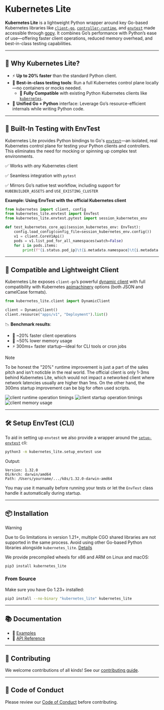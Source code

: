 # Kubernetes Lite

**Kubernetes Lite** is a lightweight Python wrapper around key Go-based Kubernetes libraries like [`client-go`](https://k8s.io/client-go), [`controller-runtime`](https://pkg.go.dev/sigs.k8s.io/controller-runtime), and [`envtest`](https://book.kubebuilder.io/reference/envtest.html) made accessible through [gopy](https://github.com/go-python/gopy). It combines Go’s performance with Python’s ease of use—offering faster client operations, reduced memory overhead, and best-in-class testing capabilities.

---

## 🚀 Why Kubernetes Lite?

* ⚡ **Up to 20% faster** than the standard Python client.
* 🧪 **Best-in-class testing tools**: Run a full Kubernetes control plane locally—no containers or mocks needed. 
    * 🔧 **Fully Compatible** with existing Python Kubernetes clients like [`kubernetes`](https://pypi.org/project/kubernetes/).
* 🧠 **Unified Go + Python** interface: Leverage Go’s resource-efficient internals while writing Python code.

---

## 🔬 Built-In Testing with EnvTest

Kubernetes Lite provides Python bindings to Go's [`envtest`](https://pkg.go.dev/sigs.k8s.io/controller-runtime/pkg/envtest)—an isolated, real Kubernetes control plane for testing your Python clients and controllers. This eliminates the need for mocking or spinning up complex test environments.

✅ Works with *any* Kubernetes client

✅ Seamless integration with `pytest`

✅ Mirrors Go’s native test workflow, including support for `KUBEBUILDER_ASSETS` and `USE_EXISTING_CLUSTER`

**Example: Using EnvTest with the official Kubernetes client**

```python
from kubernetes import client, config
from kubernetes_lite.envtest import EnvTest
from kubernetes_lite.envtest.pytest import session_kubernetes_env

def test_kubernetes_core_api(session_kubernetes_env: EnvTest):
    config.load_config(config_file=session_kubernetes_env.config())
    v1 = client.CoreV1Api()
    pods = v1.list_pod_for_all_namespaces(watch=False)
    for i in pods.items:
        print(f"{i.status.pod_ip}\t{i.metadata.namespace}\t{i.metadata.name}")
```

---

## 🧰 Compatible and Lightweight Client

Kubernetes Lite exposes `client-go`’s powerful [dynamic client](https://k8s.io/client-go/dynamic) with full compatibility with Kubernetes [apimachinery](https://pkg.go.dev/k8s.io/apimachinery) options (both JSON and camelCase formats).

```python
from kubernetes_lite.client import DynamicClient

client = DynamicClient()
client.resource("apps/v1", "Deployment").list()
```

📉 **Benchmark results**:

* 🚀 \~20% faster client operations
* 🧠 \~50% lower memory usage
* ⚡ 300ms+ faster startup—ideal for CLI tools or cron jobs

> [!NOTE]
> To be honest the "20%" runtime improvement is just a part of the sales pitch and isn't noticble in the real world. The official client is only 1-3ms behind Kubernetes Lite, which would not impact a networked client where network latencies usually are higher than 1ms. On the other hand, the 300ms startup improvement can be big for often used scripts.

![client runtime operation timings](./docs/current/images/client_runtime_operations.png)
![client startup operation timings](./docs/current/images/client_startup_operations.png)
![client memory usage](./docs/current/images/client_memory_usage.png)

---

## 🛠 Setup EnvTest (CLI)

To aid in setting up `envtest` we also provide a wrapper around the [`setup-envtest`](https://pkg.go.dev/sigs.k8s.io/controller-runtime/tools/setup-envtest) cli:

```bash
python3 -m kubernetes_lite.setup_envtest use
```

Output:

```
Version: 1.32.0
OS/Arch: darwin/amd64
Path: /Users/yourname/.../k8s/1.32.0-darwin-amd64
```

You may use it manually before running your tests or let the `EnvTest` class handle it automatically during startup.

---

## 📦 Installation

> [!WARNING]
> Due to Go limitations in version 1.21+, multiple CGO shared libraries are not supported in the same process. Avoid using other Go-based Python libraries alongside `kubernetes_lite`. [Details](https://github.com/golang/go/issues/65050#issue-2074509727)


We provide precompiled wheels for x86 and ARM on Linux and macOS:

```bash
pip3 install kubernetes_lite
```

### From Source

Make sure you have Go 1.23+ installed:

```bash
pip3 install --no-binary "kubernetes_lite" kubernetes_lite
```
---

## 📚 Documentation

* 🔎 [Examples](https://ibm.github.io/Kubernetes-Lite/examples/)
* 📖 [API Reference](https://ibm.github.io/Kubernetes-Lite/api_references/)

---

## 🤝 Contributing

We welcome contributions of all kinds! See our [contributing guide](CONTRIBUTING.md).

---

## 🧭 Code of Conduct

Please review our [Code of Conduct](code-of-conduct.md) before contributing.